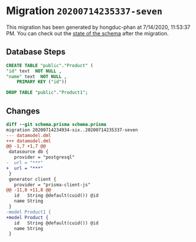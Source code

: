 # Migration `20200714235337-seven`

This migration has been generated by hongduc-phan at 7/14/2020, 11:53:37 PM.
You can check out the [state of the schema](./schema.prisma) after the migration.

## Database Steps

```sql
CREATE TABLE "public"."Product" (
"id" text  NOT NULL ,
"name" text  NOT NULL ,
    PRIMARY KEY ("id"))

DROP TABLE "public"."Product1";
```

## Changes

```diff
diff --git schema.prisma schema.prisma
migration 20200714234934-six..20200714235337-seven
--- datamodel.dml
+++ datamodel.dml
@@ -1,7 +1,7 @@
 datasource db {
   provider = "postgresql"
-  url = "***"
+  url = "***"
 }
 generator client {
   provider = "prisma-client-js"
@@ -11,8 +11,8 @@
   id   String @default(cuid()) @id
   name String
 }
-model Product1 {
+model Product {
   id   String @default(cuid()) @id
   name String
 }
```


